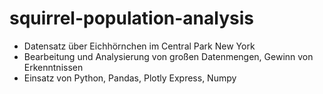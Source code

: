# squirrel-population-analysis

- Datensatz über Eichhörnchen im Central Park New York
- Bearbeitung und Analysierung von großen Datenmengen, Gewinn von Erkenntnissen 
- Einsatz von Python, Pandas, Plotly Express, Numpy
